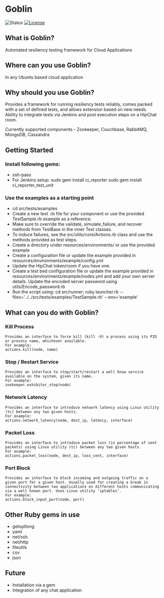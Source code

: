 Goblin
==============

![Status](https://img.shields.io/badge/status-beta-blue.svg?style=flat)
[![License](https://img.shields.io/badge/license-Apache-green.svg?style=flat)](http://git.bluejeansnet.com/amaurya/goblin_utils/blob/master/LICENSE)

What is Goblin?
--------------
Automated resiliency testing framework for Cloud Applications

Where can you use Goblin?
--------------
In any Ubuntu based cloud application

Why should you use Goblin?
--------------
Provides a framework for running resiliency tests reliably, comes packed with a set of defined tests, and allows extension based on new needs. Ability to integrate tests via Jenkins and post execution steps on a HipChat room.

Currently supported components - Zookeeper, Couchbase, RabbitMQ, MongoDB, Cassandra

Getting Started
--------------

### Install following gems:

- ssh-pass
- For Jenkins setup:
 	sudo gem install ci_reporter
 	sudo gem install ci_reporter_test_unit
 	
### Use the examples as a starting point

- cd src/tests/examples
- Create a new test .rb file for your component or use the provided TestSample.rb example as a reference.
- Make sure to override the validate, simulate_failure, and recover methods from TestBase in the inner Test classes.
- To induce failures, see the src/utils/core/Actions.rb class and use the methods provided as test steps.
- Create a directory under resources/environments/ or use the provided example
- Create a configuration file or update the example provided in resources/environments/example/config.yml
- Update the HipChat token/room if you have one.
- Create a test bed configuration file or update the example provided in resources/environments/example/nodes.yml and add your own server details. Update the encoded server password using utils/Encode_password.rb
- Run the script using: cd src/runner; ruby launcher.rb --files='../../src/tests/examples/TestSample.rb' --env='example'

What can you do with Goblin?
--------------

### Kill Process
	Provides an interface to force kill (kill -9) a process using its PID or process name, whichever available.
	For example:
	actions.kill(node, name)

### Stop / Restart Service
	Provides an interface to stop/start/restart a well know service available on the system, given its name. 
	For example:
	zookeeper.exhibitor_stop(node)

### Network Latency
	Provides an interface to introduce network latency using Linux utility (tc) between any two given hosts.
	For example:
	actions.network_latency(node, dest_ip, latency, interface)
	
### Packet Loss
	Provides an interface to introduce packet loss (in percentage of sent packets) using Linux utility (tc) between any two given hosts.
	For example:
	actions.packet_loss(node, dest_ip, loss_cent, interface)

### Port Block
	Provides an interface to block incoming and outgoing traffic on a given port for a given host. Usually used for creating a break in connectivity between two applications on different hosts communicating via a well known port. Uses Linux utility ‘iptables’.
	For example:
	actions.block_input_port(node, port)
	

Other Ruby gems in use
--------------
- getoptlong
- yaml
- net/ssh
- net/http
- fileutils
- csv
- json

Future
--------------
- Installation via a gem
- Integration of any chat application